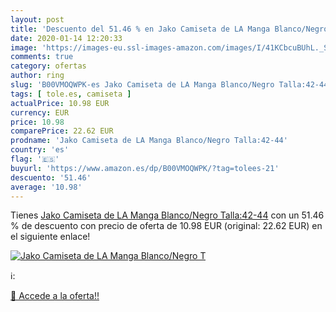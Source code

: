 ```yaml
---
layout: post
title: 'Descuento del 51.46 % en Jako Camiseta de LA Manga Blanco/Negro T'
date: 2020-01-14 12:20:33
image: 'https://images-eu.ssl-images-amazon.com/images/I/41KCbcuBUhL._SL200_.jpg'
comments: true
category: ofertas
author: ring
slug: 'B00VMOQWPK-es Jako Camiseta de LA Manga Blanco/Negro Talla:42-44'
tags: [ tole.es, camiseta ]
actualPrice: 10.98 EUR
currency: EUR
price: 10.98
comparePrice: 22.62 EUR
prodname: 'Jako Camiseta de LA Manga Blanco/Negro Talla:42-44'
country: 'es'
flag: '🇪🇸'
buyurl: 'https://www.amazon.es/dp/B00VMOQWPK/?tag=tolees-21'
descuento: '51.46'
average: '10.98'
---
```


Tienes [Jako Camiseta de LA Manga Blanco/Negro Talla:42-44](https://www.amazon.es/dp/B00VMOQWPK/?tag=tolees-21) con un 51.46 % de descuento con precio de oferta de 10.98 EUR (original: 22.62 EUR) en el siguiente enlace!

[![Jako Camiseta de LA Manga Blanco/Negro T](https://images-eu.ssl-images-amazon.com/images/I/41KCbcuBUhL._SL200_.jpg)](https://www.amazon.es/dp/B00VMOQWPK/?tag=tolees-21)

ℹ️:


[🛒 Accede a la oferta!!](https://www.amazon.es/dp/B00VMOQWPK/?tag=tolees-21)
